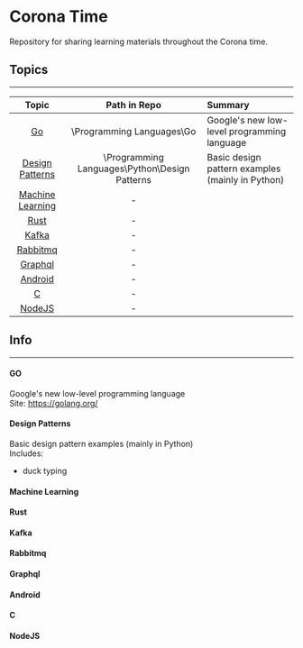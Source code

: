 # Corona Time
Repository for sharing learning materials throughout the Corona time.

## Topics
---

Topic | Path in Repo | Summary 
:----:|:------------:|:------
[Go](#Go) | \Programming Languages\Go | Google's new low-level programming language
[Design Patterns](#Design-Patterns) | \Programming Languages\Python\Design Patterns | Basic design pattern examples (mainly in Python)
[Machine Learning](#Machine-Learning) | - |
[Rust](#Rust) | - |
[Kafka](#Kafka) | - |
[Rabbitmq](#Rabbitmq) | - |
[Graphql](#Graphql) | - |
[Android](#Android) | - |
[C](#C) | - |
[NodeJS](#NodeJS) | - |

## Info
---
#### GO
Google's new low-level programming language<br>
Site: https://golang.org/

#### Design Patterns

Basic design pattern examples (mainly in Python)<br>
Includes:
- duck typing

#### Machine Learning

#### Rust

#### Kafka

#### Rabbitmq

#### Graphql

#### Android

#### C

#### NodeJS